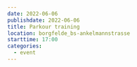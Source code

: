 ```yaml
---
date: 2022-06-06
publishdate: 2022-06-06
title: Parkour training
location: borgfelde_bs-ankelmannstrasse
starttime: 17:00
categories:
  - event
---
```

